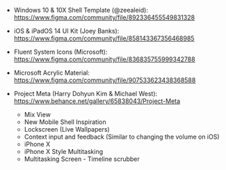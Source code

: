 - Windows 10 & 10X Shell Template (@zeealeid): https://www.figma.com/community/file/892336455549831328

- iOS & iPadOS 14 UI Kit (Joey Banks): https://www.figma.com/community/file/858143367356468985

- Fluent System Icons (Microsoft): https://www.figma.com/community/file/836835755999342788

- Microsoft Acrylic Material: https://www.figma.com/community/file/907533623438368588

- Project Meta (Harry Dohyun Kim & Michael West): https://www.behance.net/gallery/65838043/Project-Meta 
	- Mix View
	- New Mobile Shell Inspiration
	- Lockscreen (Live Wallpapers)
	- Context input and feedback (Similar to changing the volume on iOS)
	- iPhone X
	- iPhone X Style Multitasking
	- Multitasking Screen - Timeline scrubber